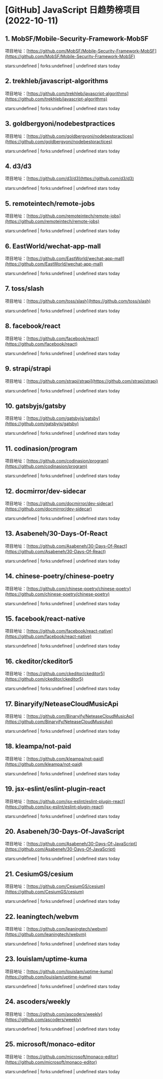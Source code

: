 # [GitHub] JavaScript 日趋势榜项目(2022-10-11)

## 1. MobSF/Mobile-Security-Framework-MobSF 

项目地址：[https://github.com/MobSF/Mobile-Security-Framework-MobSF](https://github.com/MobSF/Mobile-Security-Framework-MobSF)

stars:undefined | forks:undefined | undefined stars today 



## 2. trekhleb/javascript-algorithms 

项目地址：[https://github.com/trekhleb/javascript-algorithms](https://github.com/trekhleb/javascript-algorithms)

stars:undefined | forks:undefined | undefined stars today 



## 3. goldbergyoni/nodebestpractices 

项目地址：[https://github.com/goldbergyoni/nodebestpractices](https://github.com/goldbergyoni/nodebestpractices)

stars:undefined | forks:undefined | undefined stars today 



## 4. d3/d3 

项目地址：[https://github.com/d3/d3](https://github.com/d3/d3)

stars:undefined | forks:undefined | undefined stars today 



## 5. remoteintech/remote-jobs 

项目地址：[https://github.com/remoteintech/remote-jobs](https://github.com/remoteintech/remote-jobs)

stars:undefined | forks:undefined | undefined stars today 



## 6. EastWorld/wechat-app-mall 

项目地址：[https://github.com/EastWorld/wechat-app-mall](https://github.com/EastWorld/wechat-app-mall)

stars:undefined | forks:undefined | undefined stars today 



## 7. toss/slash 

项目地址：[https://github.com/toss/slash](https://github.com/toss/slash)

stars:undefined | forks:undefined | undefined stars today 



## 8. facebook/react 

项目地址：[https://github.com/facebook/react](https://github.com/facebook/react)

stars:undefined | forks:undefined | undefined stars today 



## 9. strapi/strapi 

项目地址：[https://github.com/strapi/strapi](https://github.com/strapi/strapi)

stars:undefined | forks:undefined | undefined stars today 



## 10. gatsbyjs/gatsby 

项目地址：[https://github.com/gatsbyjs/gatsby](https://github.com/gatsbyjs/gatsby)

stars:undefined | forks:undefined | undefined stars today 



## 11. codinasion/program 

项目地址：[https://github.com/codinasion/program](https://github.com/codinasion/program)

stars:undefined | forks:undefined | undefined stars today 



## 12. docmirror/dev-sidecar 

项目地址：[https://github.com/docmirror/dev-sidecar](https://github.com/docmirror/dev-sidecar)

stars:undefined | forks:undefined | undefined stars today 



## 13. Asabeneh/30-Days-Of-React 

项目地址：[https://github.com/Asabeneh/30-Days-Of-React](https://github.com/Asabeneh/30-Days-Of-React)

stars:undefined | forks:undefined | undefined stars today 



## 14. chinese-poetry/chinese-poetry 

项目地址：[https://github.com/chinese-poetry/chinese-poetry](https://github.com/chinese-poetry/chinese-poetry)

stars:undefined | forks:undefined | undefined stars today 



## 15. facebook/react-native 

项目地址：[https://github.com/facebook/react-native](https://github.com/facebook/react-native)

stars:undefined | forks:undefined | undefined stars today 



## 16. ckeditor/ckeditor5 

项目地址：[https://github.com/ckeditor/ckeditor5](https://github.com/ckeditor/ckeditor5)

stars:undefined | forks:undefined | undefined stars today 



## 17. Binaryify/NeteaseCloudMusicApi 

项目地址：[https://github.com/Binaryify/NeteaseCloudMusicApi](https://github.com/Binaryify/NeteaseCloudMusicApi)

stars:undefined | forks:undefined | undefined stars today 



## 18. kleampa/not-paid 

项目地址：[https://github.com/kleampa/not-paid](https://github.com/kleampa/not-paid)

stars:undefined | forks:undefined | undefined stars today 



## 19. jsx-eslint/eslint-plugin-react 

项目地址：[https://github.com/jsx-eslint/eslint-plugin-react](https://github.com/jsx-eslint/eslint-plugin-react)

stars:undefined | forks:undefined | undefined stars today 



## 20. Asabeneh/30-Days-Of-JavaScript 

项目地址：[https://github.com/Asabeneh/30-Days-Of-JavaScript](https://github.com/Asabeneh/30-Days-Of-JavaScript)

stars:undefined | forks:undefined | undefined stars today 



## 21. CesiumGS/cesium 

项目地址：[https://github.com/CesiumGS/cesium](https://github.com/CesiumGS/cesium)

stars:undefined | forks:undefined | undefined stars today 



## 22. leaningtech/webvm 

项目地址：[https://github.com/leaningtech/webvm](https://github.com/leaningtech/webvm)

stars:undefined | forks:undefined | undefined stars today 



## 23. louislam/uptime-kuma 

项目地址：[https://github.com/louislam/uptime-kuma](https://github.com/louislam/uptime-kuma)

stars:undefined | forks:undefined | undefined stars today 



## 24. ascoders/weekly 

项目地址：[https://github.com/ascoders/weekly](https://github.com/ascoders/weekly)

stars:undefined | forks:undefined | undefined stars today 



## 25. microsoft/monaco-editor 

项目地址：[https://github.com/microsoft/monaco-editor](https://github.com/microsoft/monaco-editor)

stars:undefined | forks:undefined | undefined stars today 



